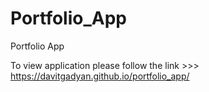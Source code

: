 # Portfolio_App
Portfolio App

To view application please follow the link >>> https://davitgadyan.github.io/portfolio_app/
